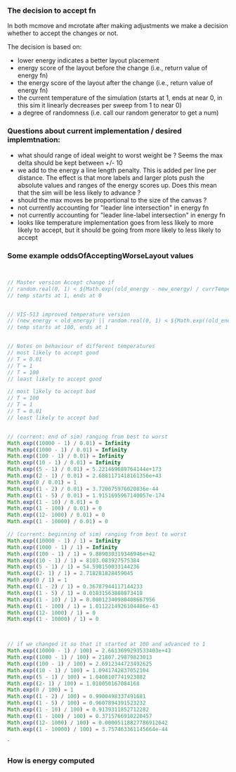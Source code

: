 ### The decision to accept fn

In both mcmove and mcrotate after making adjustments we make a decision whether to accept the changes or not.

The decision is based on:

* lower energy indicates a better layout placement
* energy score of the layout before the change (i.e., return value of energy fn)
* the energy score of the layout after the change (i.e., return value of energy fn)
* the current temperature of the simulation (starts at 1, ends at near 0, in this sim it linearly decreases per sweep from 1 to near 0)
* a degree of randomness (i.e. call our random generator to get a num)

### Questions about current implementation / desired implemtnation:
* what should range of ideal weight to worst weight be ? Seems the max delta should be kept between +/- 10
* we add to the energy a line length penalty. This is added per line per distance. The effect is that more labels and larger plots push the absolute values and ranges of the energy scores up. Does this mean that the sim will be less likely to advance ?
* should the max moves be proportional to the size of the canvas ?  
* not currently accounting for "leader line intersection" in energy fn
* not currently accounting for "leader line-label intersection" in energy fn
* looks like temperature implementation goes from less likely to more likely to accept, but it should be going from more likely to less likely to accept

### Some example oddsOfAcceptingWorseLayout values 
 
```js


// Master version Accept change if
// random.real(0, 1) < ${Math.exp((old_energy - new_energy) / currTemperature)}
// temp starts at 1, ends at 0


// VIS-513 improved temperature version
// (new_energy < old_energy) || random.real(0, 1) < ${Math.exp((old_energy - new_energy) / currTemperature)}
// temp starts at 100, ends at 1


// Notes on behaviour of different temperatures
// most likely to accept good
// T = 0.01
// T = 1
// T = 100
// least likely to accept good

// most likely to accept bad
// T = 100
// T = 1
// T = 0.01 
// least likely to accept bad


// (current: end of sim) ranging from best to worst
Math.exp((10000 - 1) / 0.01) = Infinity
Math.exp((1000 - 1) / 0.01) = Infinity
Math.exp((100 - 1) / 0.01) = Infinity
Math.exp((10 - 1) / 0.01) = Infinity
Math.exp((5 - 1) / 0.01) = 5.221469689764144e+173
Math.exp((2 - 1) / 0.01) = 2.6881171418161356e+43
Math.exp(0 / 0.01) = 1
Math.exp((1 - 2) / 0.01) = 3.720075976020836e-44
Math.exp((1 - 5) / 0.01) = 1.9151695967140057e-174
Math.exp((1 - 10) / 0.01) = 0
Math.exp((1 - 100) / 0.01) = 0
Math.exp((12- 1000) / 0.01) = 0
Math.exp((1 - 10000) / 0.01) = 0

// (current: beginning of sim) ranging from best to worst
Math.exp((10000 - 1) / 1) = Infinity
Math.exp((1000 - 1) / 1) = Infinity
Math.exp((100 - 1) / 1) = 9.889030319346946e+42
Math.exp((10 - 1) / 1) = 8103.083927575384
Math.exp((5 - 1) / 1) = 54.598150033144236
Math.exp((2- 1) / 1) = 2.718281828459045
Math.exp(0 / 1) = 1
Math.exp((1 - 2) / 1) = 0.36787944117144233
Math.exp((1 - 5) / 1) = 0.01831563888873418
Math.exp((1 - 10) / 1) = 0.00012340980408667956
Math.exp((1 - 100) / 1) = 1.0112214926104486e-43
Math.exp((12- 1000) / 1) = 0
Math.exp((1 - 10000) / 1) = 0



// if we changed it so that it started at 100 and advanced to 1
Math.exp((10000 - 1) / 100) = 2.6613699293533403e+43
Math.exp((1000 - 1) / 100) = 21807.29879823013
Math.exp((100 - 1) / 100) = 2.6912344723492625
Math.exp((10 - 1) / 100) = 1.0941742837052104
Math.exp((5 - 1) / 100) = 1.0408107741923882
Math.exp((2- 1) / 100) = 1.010050167084168
Math.exp(0 / 100) = 1
Math.exp((1 - 2) / 100) = 0.9900498337491681
Math.exp((1 - 5) / 100) = 0.9607894391523232
Math.exp((1 - 10) / 100) = 0.9139311852712282
Math.exp((1 - 100) / 100) = 0.3715766910220457
Math.exp((12- 1000) / 100) = 0.00005118827786912642
Math.exp((1 - 10000) / 100) = 3.757463361145664e-44

```
`
### How is energy computed


